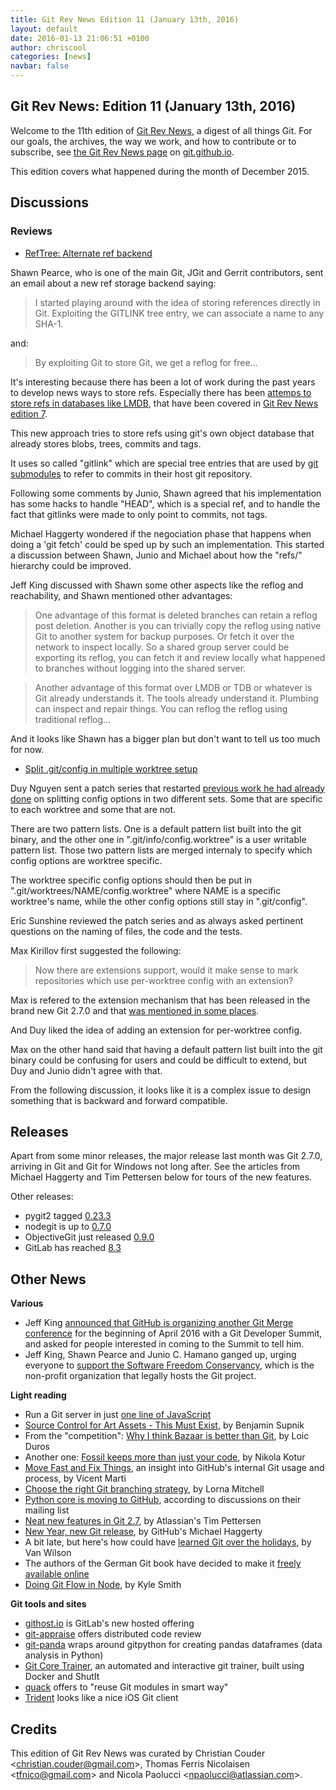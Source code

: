 ```yaml
---
title: Git Rev News Edition 11 (January 13th, 2016)
layout: default
date: 2016-01-13 21:06:51 +0100
author: chriscool
categories: [news]
navbar: false
---
```


## Git Rev News: Edition 11 (January 13th, 2016)

Welcome to the 11th edition of [Git Rev News](https://git.github.io/rev_news/rev_news/),
a digest of all things Git. For our goals, the archives, the way we work, and how to contribute or to
subscribe, see [the Git Rev News page](https://git.github.io/rev_news/rev_news/) on [git.github.io](https://git.github.io).

This edition covers what happened during the month of December 2015.

## Discussions

<!---
### General
-->

### Reviews

* [RefTree: Alternate ref backend](https://public-inbox.org/git/CAJo%3DhJvnAPNAdDcAAwAvU9C4RVeQdoS3Ev9WTguHx4fD0V_nOg%40mail.gmail.com/)

Shawn Pearce, who is one of the main Git, JGit and Gerrit
contributors, sent an email about a new ref storage backend saying:

> I started playing around with the idea of storing references directly
> in Git. Exploiting the GITLINK tree entry, we can associate a name to
> any SHA-1.

and:

> By exploiting Git to store Git, we get a reflog for free...

It's interesting because there has been a lot of work during the past
years to develop news ways to store refs. Especially there has been
[attemps to store refs in databases like LMDB](https://public-inbox.org/git/1441245313-11907-1-git-send-email-dturner%40twopensource.com/), that have been covered in
[Git Rev News edition 7](https://git.github.io/rev_news/2015/09/09/edition-7/).

This new approach tries to store refs using git's own object database
that already stores blobs, trees, commits and tags.

It uses so called "gitlink" which are special tree entries that are
used by [git submodules](https://git-scm.com/docs/git-submodule) to
refer to commits in their host git repository.

Following some comments by Junio, Shawn agreed that his implementation
has some hacks to handle "HEAD", which is a special ref, and to handle
the fact that gitlinks were made to only point to commits, not tags.

Michael Haggerty wondered if the negociation phase that happens when
doing a 'git fetch' could be sped up by such an implementation. This
started a discussion between Shawn, Junio and Michael about how the
"refs/" hierarchy could be improved.

Jeff King discussed with Shawn some other aspects like the reflog and
reachability, and Shawn mentioned other advantages:

> One advantage of this format is deleted branches can retain a reflog
> post deletion. Another is you can trivially copy the reflog using
> native Git to another system for backup purposes. Or fetch it over the
> network to inspect locally. So a shared group server could be
> exporting its reflog, you can fetch it and review locally what
> happened to branches without logging into the shared server.

> Another advantage of this format over LMDB or TDB or whatever is Git
> already understands it. The tools already understand it. Plumbing can
> inspect and repair things. You can reflog the reflog using traditional
> reflog...

And it looks like Shawn has a bigger plan but don't want to tell us
too much for now.

* [Split .git/config in multiple worktree setup](https://public-inbox.org/git/1449083626-20075-1-git-send-email-pclouds%40gmail.com/)

Duy Nguyen sent a patch series that restarted
[previous work he had already done](https://public-inbox.org/git/1427804079-13061-1-git-send-email-pclouds%40gmail.com/)
on splitting config options in two different sets. Some that are
specific to each worktree and some that are not.

There are two pattern lists. One is a default pattern list built into
the git binary, and the other one in ".git/info/config.worktree" is a
user writable pattern list. Those two pattern lists are merged
internaly to specify which config options are worktree specific.

The worktree specific config options should then be put in
".git/worktrees/NAME/config.worktree" where NAME is a specific
worktree's name, while the other config options still stay in
".git/config".

Eric Sunshine reviewed the patch series and as always asked pertinent
questions on the naming of files, the code and the tests.

Max Kirillov first suggested the following:

> Now there are extensions support, would it make sense to
> mark repositories which use per-worktree config with an
> extension?

Max is refered to the extension mechanism that has been released in
the brand new Git 2.7.0 and that
[was mentioned in some places](http://lwn.net/Articles/668163/).

And Duy liked the idea of adding an extension for per-worktree config.

Max on the other hand said that having a default pattern list built
into the git binary could be confusing for users and could be
difficult to extend, but Duy and Junio didn't agree with that.

From the following discussion, it looks like it is a complex issue to
design something that is backward and forward compatible.

<!---
### Support
-->

## Releases

Apart from some minor releases, the major release last month was Git 2.7.0,
arriving in Git and Git for Windows not long after. See the articles from
Michael Haggerty and Tim Pettersen below for tours of the new features.

Other releases:

* pygit2 tagged [0.23.3](https://github.com/libgit2/pygit2/releases/tag/v0.23.3)
* nodegit is up to [0.7.0](https://github.com/nodegit/nodegit/releases/tag/v0.7.0)
* ObjectiveGit just released [0.9.0](https://github.com/libgit2/objective-git/releases/tag/0.9.0)
* GitLab has reached [8.3](https://about.gitlab.com/2015/12/22/gitlab-8-3-released/)


## Other News

__Various__

* Jeff King [announced that GitHub is organizing another Git Merge conference](https://public-inbox.org/git/20151217071430.GA3711%40sigill.intra.peff.net/) for the beginning of April 2016 with a Git Developer Summit, and asked for people interested in coming to the Summit to tell him.
* Jeff King, Shawn Pearce and Junio C. Hamano ganged up, urging everyone to
  [support the Software Freedom Conservancy](https://public-inbox.org/git/xmqqpoxyeajy.fsf%40gitster.mtv.corp.google.com/),
  which is the non-profit organization that legally hosts the Git project.

__Light reading__

* Run a Git server in just [one line of JavaScript](https://gist.github.com/MakeNowJust/262e080217aebbc628c0)
* [Source Control for Art Assets - This Must Exist](http://hacksoflife.blogspot.de/2015/12/source-control-for-art-assets-this-must.html), by Benjamin Supnik
* From the "competition": [Why I think Bazaar is better than Git](http://lduros.net/posts/why-i-think-bazaar-better-git/), by Loic Duros
* Another one: [Fossil keeps more than just your code](https://blog.kotur.org/posts/fossil-keeps-more-than-just-your-code.html), by Nikola Kotur
* [Move Fast and Fix Things](http://githubengineering.com/move-fast/), an insight into GitHub's internal Git usage and process, by Vicent Marti
* [Choose the right Git branching strategy](http://www.creativebloq.com/web-design/choose-right-git-branching-strategy-121518344), by Lorna Mitchell
* [Python core is moving to GitHub](https://mail.python.org/pipermail/core-workflow/2016-January/000345.html), according to discussions on their mailing list
* [Neat new features in Git 2.7](https://developer.atlassian.com/blog/2016/01/git-2.7-release/), by Atlassian's Tim Pettersen
* [New Year, new Git release](https://github.com/blog/2094-new-year-new-git-release), by GitHub's Michael Haggerty
* A bit late, but here's how could have [learned Git over the holidays](http://vanwilson.info/2015/12/the-12-days-of-git-learn-git-over-the-holidays/), by Van Wilson
* The authors of the German Git book have decided to make it [freely available online](http://gitbu.ch/index.html)
* [Doing Git Flow in Node](http://blog.smith-kyle.com/git-flow-with-node/), by Kyle Smith


__Git tools and sites__

* [githost.io](https://githost.io/) is GitLab's new hosted offering
* [git-appraise](https://github.com/google/git-appraise) offers distributed code review
* [git-panda](http://wdm0006.github.io/git-pandas/) wraps around gitpython for creating pandas dataframes (data analysis in Python)
* [Git Core Trainer](https://github.com/ianmiell/shutit-git-trainer), an automated and interactive git trainer, built using Docker and ShutIt
* [quack](https://github.com/Autodesk/quack) offers to "reuse Git modules in smart way"
* [Trident](http://somerobots.com/trident.html) looks like a nice iOS Git client

## Credits

This edition of Git Rev News was curated by Christian Couder &lt;<christian.couder@gmail.com>&gt;,
Thomas Ferris Nicolaisen &lt;<tfnico@gmail.com>&gt; and Nicola Paolucci &lt;<npaolucci@atlassian.com>&gt;.

